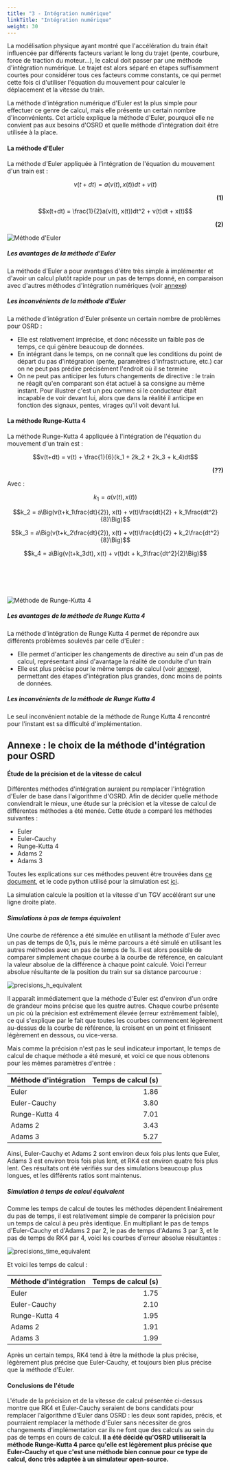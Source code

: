 ```yaml
---
title: "3 - Intégration numérique"
linkTitle: "Intégration numérique"
weight: 30
---
```


<!-- script to auto-render KaTeX extension -->
<link rel="stylesheet" href="https://cdn.jsdelivr.net/npm/katex@0.15.3/dist/katex.min.css" integrity="sha384-KiWOvVjnN8qwAZbuQyWDIbfCLFhLXNETzBQjA/92pIowpC0d2O3nppDGQVgwd2nB" crossorigin="anonymous">
<script defer src="https://cdn.jsdelivr.net/npm/katex@0.15.3/dist/katex.min.js" integrity="sha384-0fdwu/T/EQMsQlrHCCHoH10pkPLlKA1jL5dFyUOvB3lfeT2540/2g6YgSi2BL14p" crossorigin="anonymous"></script>
<script defer src="https://cdn.jsdelivr.net/npm/katex@0.15.3/dist/contrib/auto-render.min.js" integrity="sha384-+XBljXPPiv+OzfbB3cVmLHf4hdUFHlWNZN5spNQ7rmHTXpd7WvJum6fIACpNNfIR" crossorigin="anonymous"
    onload="renderMathInElement(document.body);"></script>

La modélisation physique ayant montré que l'accélération du train était influencée par différents facteurs variant le
long du trajet (pente, courbure, force de traction du moteur...), le calcul doit passer par une méthode d'intégration
numérique. Le trajet est alors séparé en étapes suffisamment courtes pour considérer tous ces facteurs comme constants,
ce qui permet cette fois ci d'utiliser l'équation du mouvement pour calculer le déplacement et la vitesse du train.

La méthode d'intégration numérique d'Euler est la plus simple pour effectuer ce genre de calcul, mais elle présente un
certain nombre d'inconvénients. Cet article explique la méthode d'Euler, pourquoi elle ne convient pas aux besoins
d'OSRD et quelle méthode d'intégration doit être utilisée à la place.

#### La méthode d'Euler

La méthode d'Euler appliquée à l'intégration de l'équation du mouvement d'un train est :

$$v(t+dt) = a(v(t), x(t))dt + v(t)$$ <div style="text-align: right"> **(1)** </div>

$$x(t+dt) = \frac{1}{2}a(v(t), x(t))dt^2 + v(t)dt + x(t)$$ <div style="text-align: right"> **(2)** </div>

![Méthode d'Euler](../euler.png)

##### Les avantages de la méthode d'Euler

La méthode d'Euler a pour avantages d'être très simple à implémenter et d'avoir un calcul plutôt rapide pour un pas de
temps donné, en comparaison avec d'autres méthodes d'intégration numériques (voir [annexe](http://localhost:1313/osrd-website/fr/users/docs/technical_and_physical_choices/numerical_integration/#annexe--le-choix-de-la-m%C3%A9thode-dint%C3%A9gration-pour-osrd-))

##### Les inconvénients de la méthode d'Euler

La méthode d'intégration d'Euler présente un certain nombre de problèmes pour OSRD :

- Elle est relativement imprécise, et donc nécessite un faible pas de temps, ce qui génère beaucoup de données.
- En intégrant dans le temps, on ne connaît que les conditions du point de départ du pas d'intégration
(pente, paramètres d'infrastructure, etc.) car on ne peut pas prédire précisément l'endroit où il se termine
- On ne peut pas anticiper les futurs changements de directive : le train ne réagit qu'en comparant son état actuel
à sa consigne au même instant. Pour illustrer c'est un peu comme si le conducteur était incapable de voir devant lui,
alors que dans la réalité il anticipe en fonction des signaux, pentes, virages qu'il voit devant lui.

#### La méthode Runge-Kutta 4

La méthode Runge-Kutta 4 appliquée à l'intégration de l'équation du mouvement d'un train est :

$$v(t+dt) = v(t) + \frac{1}{6}(k_1 + 2k_2 + 2k_3 + k_4)dt$$ <div style="text-align: right"> **(??)** </div>

Avec :

$$k_1 = a(v(t), x(t))$$

$$k_2 = a\Big(v(t+k_1\frac{dt}{2}), x(t) + v(t)\frac{dt}{2} + k_1\frac{dt^2}{8}\Big)$$

$$k_3 = a\Big(v(t+k_2\frac{dt}{2}), x(t) + v(t)\frac{dt}{2} + k_2\frac{dt^2}{8}\Big)$$

$$k_4 = a\Big(v(t+k_3dt), x(t) + v(t)dt + k_3\frac{dt^2}{2}\Big)$$

![Méthode de Runge-Kutta 4](../rk4.png?style=reduce)

##### Les avantages de la méthode de Runge Kutta 4

La méthode d'intégration de Runge Kutta 4 permet de répondre aux différents problèmes soulevés par celle d'Euler :

- Elle permet d'anticiper les changements de directive au sein d'un pas de calcul, représentant ainsi d'avantage la
réalité de conduite d'un train
- Elle est plus précise pour le même temps de calcul (voir [annexe](http://localhost:1313/osrd-website/fr/users/docs/technical_and_physical_choices/numerical_integration/#annexe--le-choix-de-la-m%C3%A9thode-dint%C3%A9gration-pour-osrd-)), permettant des étapes d'intégration plus grandes,
donc moins de points de données.

##### Les inconvénients de la méthode de Runge Kutta 4

Le seul inconvénient notable de la méthode de Runge Kutta 4 rencontré pour l'instant est sa difficulté d'implémentation.




## **Annexe : le choix de la méthode d'intégration pour OSRD**

#### Étude de la précision et de la vitesse de calcul

Différentes méthodes d'intégration auraient pu remplacer l'intégration d'Euler de base dans l'algorithme d'OSRD.
Afin de décider quelle méthode conviendrait le mieux, une étude sur la précision et la vitesse de calcul de différentes
méthodes a été menée. Cette étude a comparé les méthodes suivantes :

- Euler
- Euler-Cauchy
- Runge-Kutta 4
- Adams 2
- Adams 3

Toutes les explications sur ces méthodes peuvent être trouvées dans [ce document](https://github.com/DGEXSolutions/osrd/wiki/documents/integration/MethodesNumeriques_EricGoncalves.pdf), et le code python utilisé pour la simulation est [ici](https://raw.githubusercontent.com/wiki/DGEXSolutions/osrd/code/integration/Tests_precision.py).

La simulation calcule la position et la vitesse d'un TGV accélérant sur une ligne droite plate.

##### Simulations à pas de temps équivalent

Une courbe de référence a été simulée en utilisant la méthode d'Euler avec un pas de temps de 0,1s, puis le même
parcours a été simulé en utilisant les autres méthodes avec un pas de temps de 1s. Il est alors possible de comparer
simplement chaque courbe à la courbe de référence, en calculant la valeur absolue de la différence à chaque point
calculé. Voici l'erreur absolue résultante de la position du train sur sa distance parcourue :

![precisions_h_equivalent](../precisions_h_equivalent.png)

Il apparaît immédiatement que la méthode d'Euler est d'environ d'un ordre de grandeur moins précise que les quatre
autres. Chaque courbe présente un pic où la précision est extrêmement élevée (erreur extrêmement faible), ce qui 
s'explique par le fait que toutes les courbes commencent légèrement au-dessus de la courbe de référence, la croisent
en un point et finissent légèrement en dessous, ou vice-versa.

Mais comme la précision n'est pas le seul indicateur important, le temps de calcul de chaque méthode a été mesuré,
et voici ce que nous obtenons pour les mêmes paramètres d'entrée :

| Méthode d'intégration                    | Temps de calcul (s) |
|:-----------------------------------------|--------------------:|
| Euler                                    |                1.86 |
| Euler-Cauchy                             |                3.80 |
| Runge-Kutta 4                            |                7.01 |
| Adams 2                                  |                3.43 |
| Adams 3                                  |                5.27 |


Ainsi, Euler-Cauchy et Adams 2 sont environ deux fois plus lents que Euler, Adams 3 est environ trois fois plus lent,
et RK4 est environ quatre fois plus lent. Ces résultats ont été vérifiés sur des simulations beaucoup plus longues,
et les différents ratios sont maintenus.

##### Simulation à temps de calcul équivalent

Comme les temps de calcul de toutes les méthodes dépendent linéairement du pas de temps, il est relativement simple de
comparer la précision pour un temps de calcul à peu près identique. En multipliant le pas de temps d'Euler-Cauchy et
d'Adams 2 par 2, le pas de temps d'Adams 3 par 3, et le pas de temps de RK4 par 4, voici les courbes d'erreur absolue
résultantes :

![precisions_time_equivalent](../precisions_time_equivalent.png)

Et voici les temps de calcul :

| Méthode d'intégration                    | Temps de calcul (s) |
|:-----------------------------------------|--------------------:|
| Euler                                    |                1.75 |
| Euler-Cauchy                             |                2.10 |
| Runge-Kutta 4                            |                1.95 |
| Adams 2                                  |                1.91 |
| Adams 3                                  |                1.99 |

Après un certain temps, RK4 tend à être la méthode la plus précise, légèrement plus précise que Euler-Cauchy,
et toujours bien plus précise que la méthode d'Euler.

#### Conclusions de l'étude

L'étude de la précision et de la vitesse de calcul présentée ci-dessus montre que RK4 et Euler-Cauchy seraient de bons
candidats pour remplacer l'algorithme d'Euler dans OSRD : les deux sont rapides, précis, et pourraient remplacer la
méthode d'Euler sans nécessiter de gros changements d'implémentation car ils ne font que des calculs au sein du pas
de temps en cours de calcul. **Il a été décidé qu'OSRD utiliserait la méthode Runge-Kutta 4 parce qu'elle est légèrement
plus précise que Euler-Cauchy et que c'est une méthode bien connue pour ce type de calcul, donc très adaptée à un
simulateur open-source.**

<style>
img[src$="train"] {
  height: 50%;
  width: 50%;
}
img[src$="reduce"] {
  margin-top: 15.5%;
}
</style>
